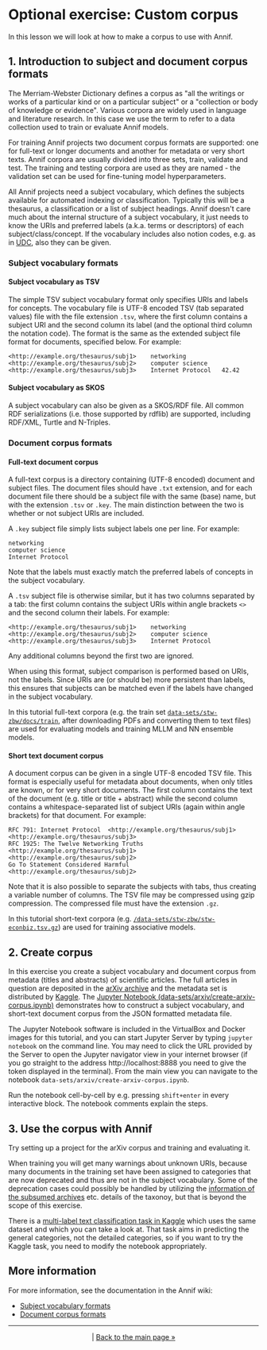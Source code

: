 # Optional exercise: Custom corpus

In this lesson we will look at how to make a corpus to use with Annif.

## 1. Introduction to subject and document corpus formats
The Merriam-Webster Dictionary defines a corpus as "all the writings or works of a particular kind or on a particular subject" or a "collection or body of knowledge or evidence".
Various corpora are widely used in language and literature research. In this case we use the term to refer to a data collection used to train or evaluate Annif models.

For training Annif projects two document corpus formats are supported: one for full-text or longer documents and another for metadata or very short texts. Annif corpora are usually divided into three sets, train, validate and test. The training and testing corpora are used as they are named - the validation set can be used for fine-tuning model hyperparameters.

All Annif projects need a subject vocabulary, which defines the subjects available for automated indexing or classification. Typically this will be a thesaurus, a classification or a list of subject headings. Annif doesn't care much about the internal structure of a subject vocabulary, it just needs to know the URIs and preferred labels (a.k.a. terms or descriptors) of each subject/class/concept. If the vocabulary includes also notion codes, e.g. as in [UDC](https://en.wikipedia.org/wiki/Universal_Decimal_Classification), also they can be given.

### Subject vocabulary formats
#### Subject vocabulary as TSV

The simple TSV subject vocabulary format only specifies URIs and labels for concepts. The vocabulary file is UTF-8 encoded TSV (tab separated values) file with the file extension `.tsv`, where the first column contains a subject URI and the second column its label (and the optional third column the notation code). The format is the same as the extended subject file format for documents, specified below. For example:

```
<http://example.org/thesaurus/subj1>	networking
<http://example.org/thesaurus/subj2>	computer science
<http://example.org/thesaurus/subj3>	Internet Protocol	42.42
```

#### Subject vocabulary as SKOS

A subject vocabulary can also be given as a SKOS/RDF file. All common RDF serializations (i.e. those supported by rdflib) are supported, including RDF/XML, Turtle and N-Triples.

### Document corpus formats
#### Full-text document corpus
A full-text corpus is a directory containing (UTF-8 encoded) document and subject files. The document files should have `.txt` extension, and 
for each document file there should be a subject file with the same (base) name, but with the extension `.tsv` or `.key`. The main distinction between the two is whether or not subject URIs are included. 

A `.key` subject file simply lists subject labels one per line. For example:

```
networking
computer science
Internet Protocol
```

Note that the labels must exactly match the preferred labels of concepts in the subject vocabulary.


A `.tsv` subject file is otherwise similar, but it has two columns separated by a tab: the first column contains the subject URIs within angle brackets `<>` and the second column their labels. For example:

```
<http://example.org/thesaurus/subj1>	networking
<http://example.org/thesaurus/subj2>	computer science
<http://example.org/thesaurus/subj3>	Internet Protocol
```

Any additional columns beyond the first two are ignored.

When using this format, subject comparison is performed based on URIs, not the labels. Since URIs are (or should be) more persistent than labels, this ensures that subjects can be matched even if the labels have changed in the subject
vocabulary.

In this tutorial full-text corpora (e.g. the train set [`data-sets/stw-zbw/docs/train`](/data-sets/stw-zbw/docs/train), after downloading PDFs and converting them to text files) are used for evaluating models and training MLLM and NN ensemble models.

#### Short text document corpus 

A document corpus can be given in a single UTF-8 encoded TSV file. This format is especially useful for metadata about documents, when only titles are known, or for very short documents. The first column contains the text of the document (e.g. title or title + abstract) while the second column contains a whitespace-separated list of subject URIs (again within angle brackets) for that document. For example:

```
RFC 791: Internet Protocol	<http://example.org/thesaurus/subj1> <http://example.org/thesaurus/subj3>
RFC 1925: The Twelve Networking Truths	<http://example.org/thesaurus/subj1> <http://example.org/thesaurus/subj2>
Go To Statement Considered Harmful	<http://example.org/thesaurus/subj2>
```

Note that it is also possible to separate the subjects with tabs, thus creating a variable number of columns. The TSV file may be compressed using gzip compression. The compressed file must have the extension `.gz`. 

In this tutorial short-text corpora (e.g. [`/data-sets/stw-zbw/stw-econbiz.tsv.gz`](/data-sets/stw-zbw/stw-econbiz.tsv.gz)) are used for training associative models.


## 2. Create corpus
In this exercise you create a subject vocabulary and document corpus from metadata (titles and abstracts) of scientific articles. The full articles in question are deposited in the [arXiv archive](https://arxiv.org/) and the metadata set is distributed by [Kaggle](https://www.kaggle.com/Cornell-University/arxiv). The [Jupyter Notebook (data-sets/arxiv/create-arxiv-corpus.ipynb)](/data-sets/arxiv/create-arxiv-corpus.ipynb) demonstrates how to construct a subject vocabulary, and short-text document corpus from the JSON formatted metadata file.

The Jupyter Notebook software is included in the VirtualBox and Docker images for this tutorial, and you can start Jupyter Server by typing `jupyter notebook` on the command line. You may need to click the URL provided by the Server to open the Jupyter navigator view in your internet browser (if you go straight to the address http://localhost:8888 you need to give the token displayed in the terminal). From the main view you can navigate to the notebook `data-sets/arxiv/create-arxiv-corpus.ipynb`.

Run the notebook cell-by-cell by e.g. pressing `shift+enter` in every interactive block. The notebook comments explain the steps.

## 3. Use the corpus with Annif
Try setting up a project for the arXiv corpus and training and evaluating it. 

When training you will get many warnings about unknown URIs, because many documents in the training set have been assigned to categories that are now deprecated and thus are not in the subject vocabulary. Some of the deprecation cases could possibly be handled by utilizing the [information of the subsumed archives](https://github.com/arXiv/arxiv-base/blob/dc7e537a290751af95a5ffe87fb9074a932cacf5/arxiv/taxonomy/definitions.py#L272-L291) etc. details of the taxonoy, but that is beyond the scope of this exercise.

There is a [multi-label text classification task in Kaggle](https://www.kaggle.com/Cornell-University/arxiv/tasks?taskId=1757) which uses the same dataset and which you can take a look at. That task aims in predicting the general categories, not the detailed categories, so if you want to try the Kaggle task, you need to modify the notebook appropriately.

## More information

For more information, see the documentation in the Annif wiki:

* [Subject vocabulary formats](https://github.com/NatLibFi/Annif/wiki/Subject-vocabulary-formats)
* [Document corpus formats](https://github.com/NatLibFi/Annif/wiki/Document-corpus-formats)

---

<p align="center">
|
<a href="/README.md">Back to the main page »</a>
</p>
